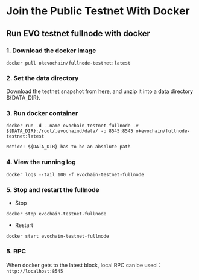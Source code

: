 # Join the Public Testnet With Docker
## Run EVO testnet fullnode with docker

### 1. Download the docker image

```
docker pull okevochain/fullnode-testnet:latest
```

### 2. Set the data directory


Download the testnet snapshot from [here](../resources/snapshot.md), and unzip it into a data directory ${DATA_DIR}.



### 3. Run docker container
```
docker run -d --name evochain-testnet-fullnode -v ${DATA_DIR}:/root/.evochaind/data/ -p 8545:8545 okevochain/fullnode-testnet:latest
```
`Notice: ${DATA_DIR} has to be an absolute path`


### 4. View the running log
```
docker logs --tail 100 -f evochain-testnet-fullnode
```

### 5. Stop and restart the fullnode
- Stop
```
docker stop evochain-testnet-fullnode
```
- Restart
```
docker start evochain-testnet-fullnode
```

### 5. RPC
When docker gets to the latest block, local RPC can be used：`http://localhost:8545`
